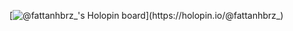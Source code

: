[![@fattanhbrz_'s Holopin board](https://holopin.io/api/user/board?user=fattanhbrz_)](https://holopin.io/@fattanhbrz_)